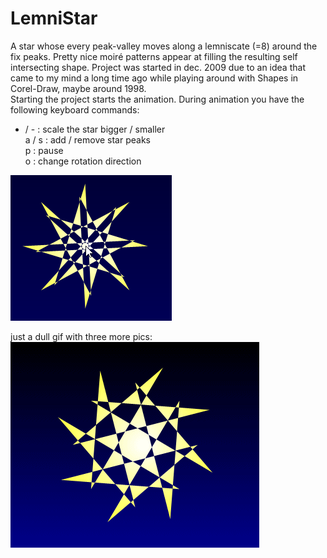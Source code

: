 # LemniStar
A star whose every peak-valley moves along a lemniscate (=8) around the fix peaks.
Pretty nice moiré patterns appear at filling the resulting self intersecting shape.
Project was started in dec. 2009 due to an idea that came to my mind a long time
ago while playing around with Shapes in Corel-Draw, maybe around 1998.  
Starting the project starts the animation. During animation you have the following
keyboard commands:  
+ / - : scale the star bigger / smaller  
a / s : add / remove star peaks  
p     : pause  
o     : change rotation direction  
  
![LemniStar Image](LemniStar.png "LemniStar Image")  
  
just a dull gif with three more pics:  
![LemniStar-gif Image](LemniStarAnim.gif "LemniStar-gif Image")  
